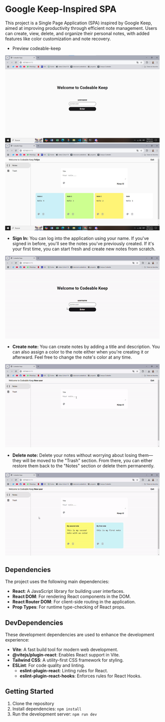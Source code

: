 # Google Keep-Inspired SPA

This project is a Single Page Application (SPA) inspired by Google Keep, aimed at improving productivity through efficient note management. Users can create, view, delete, and organize their personal notes, with added features like color customization and note recovery.

- Preview codeable-keep
<img src="/signin.jpeg" title="design codeable keep" width="500px">
<img src="/desktop.jpeg" title="design desktop" width="500px">

- **Sign In:** 
 You can log into the application using your name. If you've signed in before, you'll see the notes you've previously created. If it's your first time, you can start fresh and create new notes from scratch.
<img src="/signin-video.gif" title="design codeable keep" width="500px">

- **Create note:** 
 You can create notes by adding a title and description. You can also assign a color to the note either when you're creating it or afterward. Feel free to change the note's color at any time.
<img src="/create-note.gif" title="create note" width="500px">

- **Delete note:**
Delete your notes without worrying about losing them—they will be moved to the "Trash" section. From there, you can either restore them back to the "Notes" section or delete them permanently.
<img src="/delete-note.gif" title="delete note" width="500px">

## Dependencies

The project uses the following main dependencies:

- **React**: A JavaScript library for building user interfaces.
- **React DOM**: For rendering React components in the DOM.
- **React Router DOM**: For client-side routing in the application.
- **Prop Types**: For runtime type-checking of React props.

## DevDependencies

These development dependencies are used to enhance the development experience:

- **Vite**: A fast build tool for modern web development.
- **@vitejs/plugin-react**: Enables React support in Vite.
- **Tailwind CSS**: A utility-first CSS framework for styling.
- **ESLint**: For code quality and linting.
  - **eslint-plugin-react**: Linting rules for React.
  - **eslint-plugin-react-hooks**: Enforces rules for React Hooks.

## Getting Started

1. Clone the repository
2. Install dependencies:
   ``npm install ``
3. Run the development server: ``npm run dev ``




   
